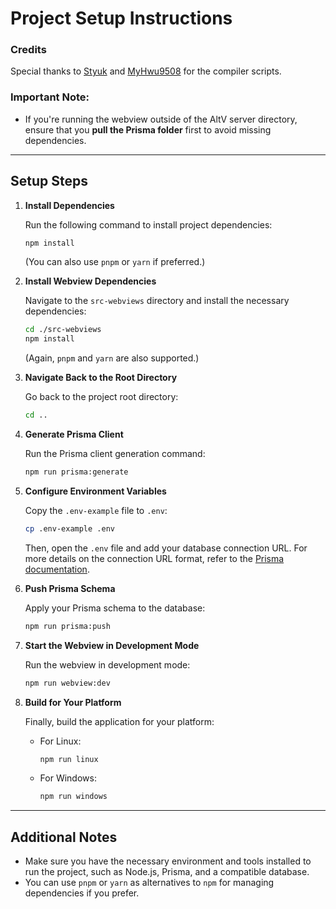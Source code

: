 # Project Setup Instructions

### Credits
Special thanks to [Styuk](https://github.com/stuyk) and [MyHwu9508](https://github.com/MyHwu9508) for the compiler scripts.

### Important Note:
- If you're running the webview outside of the AltV server directory, ensure that you **pull the Prisma folder** first to avoid missing dependencies.

---

## Setup Steps

1. **Install Dependencies**

   Run the following command to install project dependencies:

   ```bash
   npm install
   ```

   (You can also use `pnpm` or `yarn` if preferred.)

2. **Install Webview Dependencies**

   Navigate to the `src-webviews` directory and install the necessary dependencies:

   ```bash
   cd ./src-webviews
   npm install
   ```

   (Again, `pnpm` and `yarn` are also supported.)

3. **Navigate Back to the Root Directory**

   Go back to the project root directory:

   ```bash
   cd ..
   ```

4. **Generate Prisma Client**

   Run the Prisma client generation command:

   ```bash
   npm run prisma:generate
   ```

5. **Configure Environment Variables**

   Copy the `.env-example` file to `.env`:

   ```bash
   cp .env-example .env
   ```

   Then, open the `.env` file and add your database connection URL. For more details on the connection URL format, refer to the [Prisma documentation](https://www.prisma.io/docs/orm/reference/connection-urls).

6. **Push Prisma Schema**

   Apply your Prisma schema to the database:

   ```bash
   npm run prisma:push
   ```

7. **Start the Webview in Development Mode**

   Run the webview in development mode:

   ```bash
   npm run webview:dev
   ```

8. **Build for Your Platform**

   Finally, build the application for your platform:

   - For Linux:
     ```bash
     npm run linux
     ```

   - For Windows:
     ```bash
     npm run windows
     ```

---

## Additional Notes
- Make sure you have the necessary environment and tools installed to run the project, such as Node.js, Prisma, and a compatible database.
- You can use `pnpm` or `yarn` as alternatives to `npm` for managing dependencies if you prefer.
